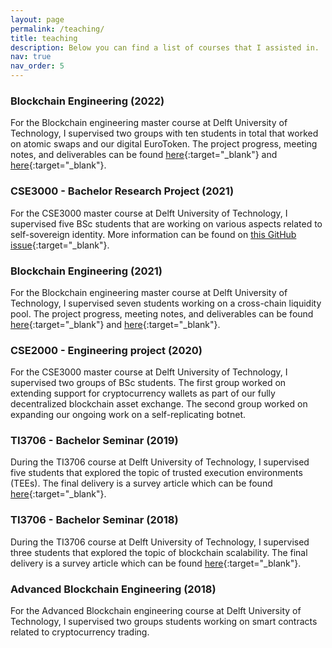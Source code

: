 ```yaml
---
layout: page
permalink: /teaching/
title: teaching
description: Below you can find a list of courses that I assisted in.
nav: true
nav_order: 5
---
```


### Blockchain Engineering (2022)

For the Blockchain engineering master course at Delft University of Technology, I supervised two groups with ten students in total that worked on atomic swaps and our digital EuroToken. The project progress, meeting notes, and deliverables can be found [here](https://github.com/Tribler/tribler/issues/6774){:target="_blank"} and [here](https://github.com/Tribler/tribler/issues/6782){:target="_blank"}.

### CSE3000 - Bachelor Research Project (2021)

For the CSE3000 master course at Delft University of Technology, I supervised five BSc students that are working on various aspects related to self-sovereign identity. More information can be found on [this GitHub issue](https://github.com/Tribler/tribler/issues/6050){:target="_blank"}.

### Blockchain Engineering (2021)

For the Blockchain engineering master course at Delft University of Technology, I supervised seven students working on a cross-chain liquidity pool. The project progress, meeting notes, and deliverables can be found [here](https://github.com/Tribler/tribler/issues/5988){:target="_blank"} and [here](https://github.com/Tribler/tribler/issues/5996){:target="_blank"}.

### CSE2000 - Engineering project (2020)

For the CSE3000 master course at Delft University of Technology, I supervised two groups of BSc students. The first group worked on extending support for cryptocurrency wallets as part of our fully decentralized blockchain asset exchange. The second group worked on expanding our ongoing work on a self-replicating botnet.

### TI3706 - Bachelor Seminar (2019)

During the TI3706 course at Delft University of Technology, I supervised five students that explored the topic of trusted execution environments (TEEs). The final delivery is a survey article which can be found [here](/assets/pdf/teaching/ti3706_2019_trusted_computing.pdf){:target="_blank"}.

### TI3706 - Bachelor Seminar (2018)

During the TI3706 course at Delft University of Technology, I supervised three students that explored the topic of blockchain scalability. The final delivery is a survey article which can be found [here](/assets/pdf/teaching/ti3706_2018_blockchain_scalability.pdf){:target="_blank"}.

### Advanced Blockchain Engineering (2018)

For the Advanced Blockchain engineering course at Delft University of Technology, I supervised two groups students working on smart contracts related to cryptocurrency trading.